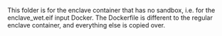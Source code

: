 This folder is for the enclave container that has no sandbox, i.e. for the enclave_wet.eif input Docker.
The Dockerfile is different to the regular enclave container, and everything else is copied over.